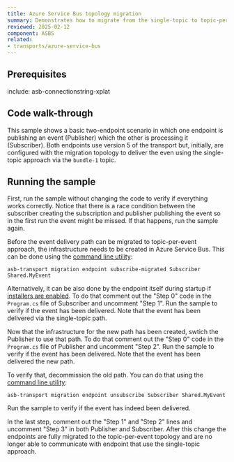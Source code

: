 ```yaml
---
title: Azure Service Bus topology migration
summary: Demonstrates how to migrate from the single-topic to topic-per-event topology
reviewed: 2025-02-12
component: ASBS
related:
- transports/azure-service-bus
---
```



## Prerequisites

include: asb-connectionstring-xplat


## Code walk-through

This sample shows a basic two-endpoint scenario in which one endpoint is publishing an event (Publisher) which the other is processing it (Subscriber). Both endpoints use version 5 of the transport but, initially, are configured with the migration topology to deliver the even using the single-topic approach via the `bundle-1` topic.

## Running the sample

First, run the sample without changing the code to verify if everything works correctly. Notice that there is a race condition between the subscriber creating the subscription and publisher publishing the event so in the first run the event might be missed. If that happens, run the sample again.

Before the event delivery path can be migrated to topic-per-event approach, the infrastructure needs to be created in Azure Service Bus. This can be done using the [command line utility](/transports/azure-service-bus/operational-scripting.md):

```
asb-transport migration endpoint subscribe-migrated Subscriber Shared.MyEvent
```

Alternatively, it can be also done by the endpoint itself during startup if [installers are enabled](/nservicebus/operations/installers.md#running-installers-during-endpoint-startup). To do that comment out the "Step 0" code in the `Program.cs` file of Subscriber and uncomment "Step 1". Run the sample to verify if the event has been delivered. Note that the event has been delivered via the single-topic path.

Now that the infrastructure for the new path has been created, swtich the Publisher to use that path. To do that comment out the "Step 0" code in the `Program.cs` file of Publisher and uncomment "Step 2". Run the sample to verify if the event has been delivered. Note that the event has been delivered the new path.

To verify that, decommission the old path. You can do that using the [command line utility](/transports/azure-service-bus/operational-scripting.md):

```
asb-transport migration endpoint unsubscribe Subscriber Shared.MyEvent
```

Run the sample to verify if the event has indeed been delivered.

In the last step, comment out the "Step 1" and "Step 2" lines and uncomment "Step 3" in both Publisher and Subscriber. After this change the endpoints are fully migrated to the topic-per-event topology and are no longer able to communicate with endpoint that use the single-topic approach.